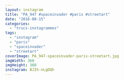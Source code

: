 ```yaml
---
layout: instagram
title: "PA_947 #spaceinvader #paris #streetart"
date: "2016-08-15"
categories: 
  - "trucs-instagrammes"
tags: 
  - "instagram"
  - "paris"
  - "spaceinvader"
  - "streetart"
coverImage: PA_947-spaceinvader-paris-streetart.jpg
imgWidth: 360
imgHeight: 360
instagram: BJIh-nLgDQh
---
```

